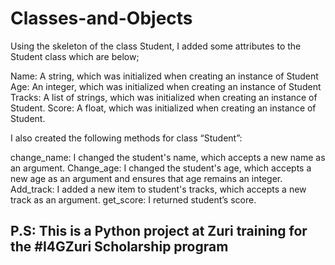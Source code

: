 # Classes-and-Objects

Using the skeleton of the class Student, I added some attributes to the Student class which are below;

Name: A string, which was initialized when creating an instance of Student
Age: An integer, which was initialized when creating an instance of Student
Tracks: A list of strings, which was initialized when creating an instance of Student.
Score: A float, which was initialized when creating an instance of Student.    

I also created the following methods for class “Student”:

change_name: I changed the student's name, which accepts a new name as an argument.
Change_age: I changed the student's age, which accepts a new age as an argument and ensures that age remains an integer.
Add_track: I added a new item to student's tracks, which accepts a new track as an argument.
get_score: I returned student’s score.
 
## P.S: This is a Python project at Zuri training for the #I4GZuri Scholarship program
